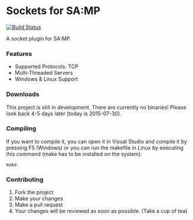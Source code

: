 # Sockets for SA:MP
[![Build Status](https://api.travis-ci.org/mschnitzer/sockets.svg?branch=master)](https://travis-ci.org/mschnitzer/sockets/)

A socket plugin for SA:MP.

### Features
- Supported Protocols: TCP
- Multi-Threaded Servers
- Windows & Linux Support

### Downloads
This project is still in development. There are currently no binaries! Please look back 4-5 days later (today is 2015-07-30).

### Compiling
If you want to compile it, you can open it in Visual Studio and compile it by pressing F5 (Windows) or you can run the makefile in Linux by executing this command (make has to be installed on the system):
```
make
```

### Contributing
1. Fork the project
2. Make your changes
3. Make a pull request
4. Your changes will be reviewed as soon as possible. (Take a cup of tea)
